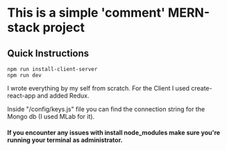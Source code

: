 # This is a simple 'comment' MERN-stack project

## Quick Instructions

```
npm run install-client-server
npm run dev
```

I wrote everything by my self from scratch.
For the Client I used create-react-app and added Redux.

Inside "/config/keys.js" file you can find the connection string for the Mongo db (I used MLab for it).

#### If you encounter any issues with install node_modules make sure you're running your terminal as administrator.